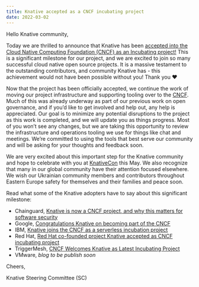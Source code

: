 ```yaml
---
title: Knative accepted as a CNCF incubating project
date: 2022-03-02
---
```


Hello Knative community,

Today we are thrilled to announce that Knative has been [accepted into the Cloud Native Computing Foundation (CNCF) as an Incubating project!](https://www.cncf.io/blog/2022/03/02/knative-accepted-as-a-cncf-incubating-project) This is a significant milestone for our project, and we are excited to join so many successful cloud native open source projects. It is a massive testament to the outstanding contributors, and community Knative has - this achievement would not have been possible without you! Thank you ❤️

Now that the project has been officially accepted, we continue the work of moving our project infrastructure and supporting tooling over to the [CNCF](https://www.cncf.io). Much of this was already underway as part of our previous work on open governance, and if you’d like to get involved and help out, any help is appreciated. Our goal is to minimize any potential disruptions to the project as this work is completed, and we will update you as things progress. Most of you won’t see any changes, but we are taking this opportunity to review the infrastructure and operations tooling we use for things like chat and meetings. We’re committed to using the tools that best serve our community and will be asking for your thoughts and feedback soon.

We are very excited about this important step for the Knative community and hope to celebrate with you at [KnativeCon](https://events.linuxfoundation.org/knativecon-europe) this May. We also recognize that many in our global community have their attention focused elsewhere. We wish our Ukrainian community members and contributors throughout Eastern Europe safety for themselves and their families and peace soon.

Read what some of the Knative adopters have to say about this significant milestone:
- Chainguard, [Knative is now a CNCF project, and why this matters for software security](https://blog.chainguard.dev/knative-is-now-a-cncf-project-and-why-this-matters-for-software-security/)
- Google, [Congratulations Knative on becoming part of the CNCF](https://cloud.google.com/blog/products/containers-kubernetes/knative-enters-the-cncf-as-an-incubating-project)
- IBM, [Knative joins the CNCF as a serverless incubation project](https://developer.ibm.com/blogs/knative-joins-the-cncf-as-a-serverless-incubation-project)
- Red Hat, [Red Hat co-founded project Knative accepted as CNCF incubating project](https://www.redhat.com/en/blog/red-hat-co-founded-project-knative-accepted-cncf-incubating-project)
- TriggerMesh, [CNCF Welcomes Knative as Latest Incubating Project](https://www.triggermesh.com/blog/cncf-welcomes-knative-as-latest-incubating-project)
- VMware, _blog to be publish soon_


Cheers,

Knative Steering Committee (SC)
